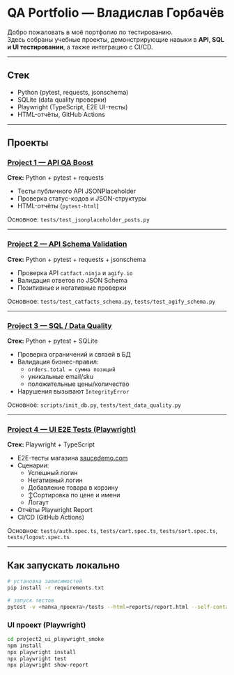 # QA Portfolio — Владислав Горбачёв

Добро пожаловать в моё портфолио по тестированию.  
Здесь собраны учебные проекты, демонстрирующие навыки в **API, SQL и UI тестировании**, а также интеграцию с CI/CD.

---

##  Стек
- Python (pytest, requests, jsonschema)
- SQLite (data quality проверки)
- Playwright (TypeScript, E2E UI-тесты)
- HTML-отчёты, GitHub Actions

---

##  Проекты

### [Project 1 — API QA Boost](./project1_api_qa_boost)
**Стек:** Python + pytest + requests  
- Тесты публичного API JSONPlaceholder  
- Проверка статус-кодов и JSON-структуры  
- HTML-отчёты (`pytest-html`)

Основное: `tests/test_jsonplaceholder_posts.py`

---

### [Project 2 — API Schema Validation](./project2_api_schema)
**Стек:** Python + pytest + requests + jsonschema  
- Проверка API `catfact.ninja` и `agify.io`  
- Валидация ответов по JSON Schema  
- Позитивные и негативные проверки  

Основное: `tests/test_catfacts_schema.py`, `tests/test_agify_schema.py`

---

### [Project 3 — SQL / Data Quality](./project3_sql_data_quality)
**Стек:** Python + pytest + SQLite  
- Проверка ограничений и связей в БД  
- Валидация бизнес-правил:  
  - `orders.total = сумма позиций`  
  - уникальные email/sku  
  - положительные цены/количество  
- Нарушения вызывают `IntegrityError`  

Основное: `scripts/init_db.py`, `tests/test_data_quality.py`

---

### [Project 4 — UI E2E Tests (Playwright)](./project2_ui_playwright_smoke)
**Стек:** Playwright + TypeScript  
- E2E-тесты магазина [saucedemo.com](https://www.saucedemo.com)  
- Сценарии:  
  - Успешный логин  
  - Негативный логин  
  - Добавление товара в корзину  
  - ↕Сортировка по цене и имени  
  - Логаут  
- Отчёты Playwright Report  
- CI/CD (GitHub Actions)

Основное: `tests/auth.spec.ts`, `tests/cart.spec.ts`, `tests/sort.spec.ts`, `tests/logout.spec.ts`

---

##  Как запускать локально

```bash
# установка зависимостей
pip install -r requirements.txt

# запуск тестов
pytest -v <папка_проекта>/tests --html=reports/report.html --self-contained-html
```

### UI проект (Playwright)
```bash
cd project2_ui_playwright_smoke
npm install
npx playwright install
npx playwright test
npx playwright show-report
```

